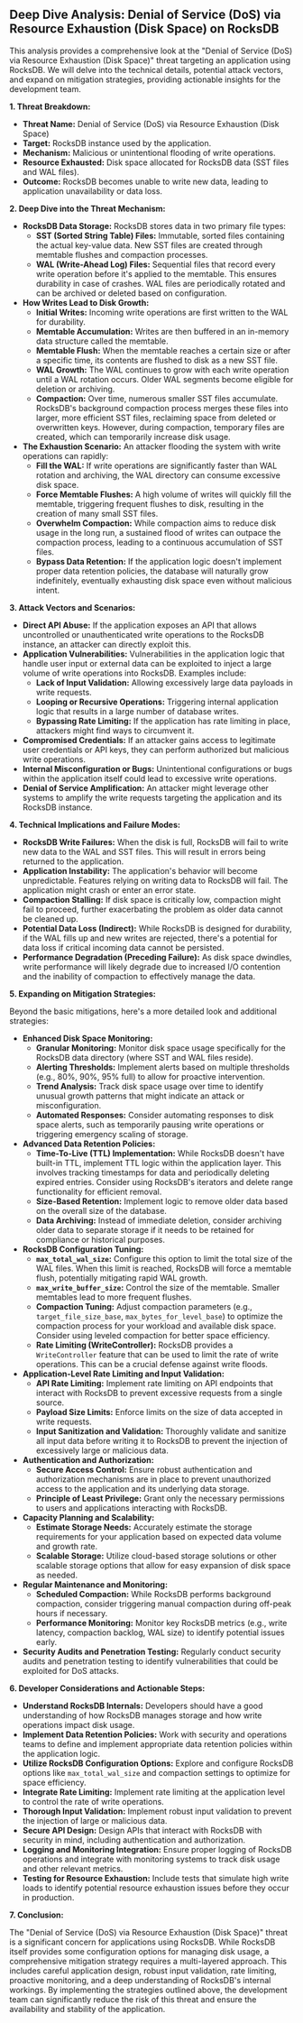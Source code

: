 ## Deep Dive Analysis: Denial of Service (DoS) via Resource Exhaustion (Disk Space) on RocksDB

This analysis provides a comprehensive look at the "Denial of Service (DoS) via Resource Exhaustion (Disk Space)" threat targeting an application using RocksDB. We will delve into the technical details, potential attack vectors, and expand on mitigation strategies, providing actionable insights for the development team.

**1. Threat Breakdown:**

* **Threat Name:** Denial of Service (DoS) via Resource Exhaustion (Disk Space)
* **Target:** RocksDB instance used by the application.
* **Mechanism:**  Malicious or unintentional flooding of write operations.
* **Resource Exhausted:** Disk space allocated for RocksDB data (SST files and WAL files).
* **Outcome:** RocksDB becomes unable to write new data, leading to application unavailability or data loss.

**2. Deep Dive into the Threat Mechanism:**

* **RocksDB Data Storage:** RocksDB stores data in two primary file types:
    * **SST (Sorted String Table) Files:** Immutable, sorted files containing the actual key-value data. New SST files are created through memtable flushes and compaction processes.
    * **WAL (Write-Ahead Log) Files:**  Sequential files that record every write operation before it's applied to the memtable. This ensures durability in case of crashes. WAL files are periodically rotated and can be archived or deleted based on configuration.
* **How Writes Lead to Disk Growth:**
    * **Initial Writes:** Incoming write operations are first written to the WAL for durability.
    * **Memtable Accumulation:**  Writes are then buffered in an in-memory data structure called the memtable.
    * **Memtable Flush:** When the memtable reaches a certain size or after a specific time, its contents are flushed to disk as a new SST file.
    * **WAL Growth:** The WAL continues to grow with each write operation until a WAL rotation occurs. Older WAL segments become eligible for deletion or archiving.
    * **Compaction:** Over time, numerous smaller SST files accumulate. RocksDB's background compaction process merges these files into larger, more efficient SST files, reclaiming space from deleted or overwritten keys. However, during compaction, temporary files are created, which can temporarily increase disk usage.
* **The Exhaustion Scenario:** An attacker flooding the system with write operations can rapidly:
    * **Fill the WAL:**  If write operations are significantly faster than WAL rotation and archiving, the WAL directory can consume excessive disk space.
    * **Force Memtable Flushes:**  A high volume of writes will quickly fill the memtable, triggering frequent flushes to disk, resulting in the creation of many small SST files.
    * **Overwhelm Compaction:**  While compaction aims to reduce disk usage in the long run, a sustained flood of writes can outpace the compaction process, leading to a continuous accumulation of SST files.
    * **Bypass Data Retention:** If the application logic doesn't implement proper data retention policies, the database will naturally grow indefinitely, eventually exhausting disk space even without malicious intent.

**3. Attack Vectors and Scenarios:**

* **Direct API Abuse:** If the application exposes an API that allows uncontrolled or unauthenticated write operations to the RocksDB instance, an attacker can directly exploit this.
* **Application Vulnerabilities:** Vulnerabilities in the application logic that handle user input or external data can be exploited to inject a large volume of write operations into RocksDB. Examples include:
    * **Lack of Input Validation:**  Allowing excessively large data payloads in write requests.
    * **Looping or Recursive Operations:** Triggering internal application logic that results in a large number of database writes.
    * **Bypassing Rate Limiting:** If the application has rate limiting in place, attackers might find ways to circumvent it.
* **Compromised Credentials:** If an attacker gains access to legitimate user credentials or API keys, they can perform authorized but malicious write operations.
* **Internal Misconfiguration or Bugs:**  Unintentional configurations or bugs within the application itself could lead to excessive write operations.
* **Denial of Service Amplification:** An attacker might leverage other systems to amplify the write requests targeting the application and its RocksDB instance.

**4. Technical Implications and Failure Modes:**

* **RocksDB Write Failures:** When the disk is full, RocksDB will fail to write new data to the WAL and SST files. This will result in errors being returned to the application.
* **Application Instability:** The application's behavior will become unpredictable. Features relying on writing data to RocksDB will fail. The application might crash or enter an error state.
* **Compaction Stalling:**  If disk space is critically low, compaction might fail to proceed, further exacerbating the problem as older data cannot be cleaned up.
* **Potential Data Loss (Indirect):** While RocksDB is designed for durability, if the WAL fills up and new writes are rejected, there's a potential for data loss if critical incoming data cannot be persisted.
* **Performance Degradation (Preceding Failure):** As disk space dwindles, write performance will likely degrade due to increased I/O contention and the inability of compaction to effectively manage the data.

**5. Expanding on Mitigation Strategies:**

Beyond the basic mitigations, here's a more detailed look and additional strategies:

* **Enhanced Disk Space Monitoring:**
    * **Granular Monitoring:** Monitor disk space usage specifically for the RocksDB data directory (where SST and WAL files reside).
    * **Alerting Thresholds:** Implement alerts based on multiple thresholds (e.g., 80%, 90%, 95% full) to allow for proactive intervention.
    * **Trend Analysis:** Track disk space usage over time to identify unusual growth patterns that might indicate an attack or misconfiguration.
    * **Automated Responses:** Consider automating responses to disk space alerts, such as temporarily pausing write operations or triggering emergency scaling of storage.
* **Advanced Data Retention Policies:**
    * **Time-To-Live (TTL) Implementation:** While RocksDB doesn't have built-in TTL, implement TTL logic within the application layer. This involves tracking timestamps for data and periodically deleting expired entries. Consider using RocksDB's iterators and delete range functionality for efficient removal.
    * **Size-Based Retention:** Implement logic to remove older data based on the overall size of the database.
    * **Data Archiving:**  Instead of immediate deletion, consider archiving older data to separate storage if it needs to be retained for compliance or historical purposes.
* **RocksDB Configuration Tuning:**
    * **`max_total_wal_size`:**  Configure this option to limit the total size of the WAL files. When this limit is reached, RocksDB will force a memtable flush, potentially mitigating rapid WAL growth.
    * **`max_write_buffer_size`:**  Control the size of the memtable. Smaller memtables lead to more frequent flushes.
    * **Compaction Tuning:**  Adjust compaction parameters (e.g., `target_file_size_base`, `max_bytes_for_level_base`) to optimize the compaction process for your workload and available disk space. Consider using leveled compaction for better space efficiency.
    * **Rate Limiting (WriteController):**  RocksDB provides a `WriteController` feature that can be used to limit the rate of write operations. This can be a crucial defense against write floods.
* **Application-Level Rate Limiting and Input Validation:**
    * **API Rate Limiting:** Implement rate limiting on API endpoints that interact with RocksDB to prevent excessive requests from a single source.
    * **Payload Size Limits:** Enforce limits on the size of data accepted in write requests.
    * **Input Sanitization and Validation:** Thoroughly validate and sanitize all input data before writing it to RocksDB to prevent the injection of excessively large or malicious data.
* **Authentication and Authorization:**
    * **Secure Access Control:** Ensure robust authentication and authorization mechanisms are in place to prevent unauthorized access to the application and its underlying data storage.
    * **Principle of Least Privilege:** Grant only the necessary permissions to users and applications interacting with RocksDB.
* **Capacity Planning and Scalability:**
    * **Estimate Storage Needs:**  Accurately estimate the storage requirements for your application based on expected data volume and growth rate.
    * **Scalable Storage:**  Utilize cloud-based storage solutions or other scalable storage options that allow for easy expansion of disk space as needed.
* **Regular Maintenance and Monitoring:**
    * **Scheduled Compaction:**  While RocksDB performs background compaction, consider triggering manual compaction during off-peak hours if necessary.
    * **Performance Monitoring:** Monitor key RocksDB metrics (e.g., write latency, compaction backlog, WAL size) to identify potential issues early.
* **Security Audits and Penetration Testing:** Regularly conduct security audits and penetration testing to identify vulnerabilities that could be exploited for DoS attacks.

**6. Developer Considerations and Actionable Steps:**

* **Understand RocksDB Internals:** Developers should have a good understanding of how RocksDB manages storage and how write operations impact disk usage.
* **Implement Data Retention Policies:**  Work with security and operations teams to define and implement appropriate data retention policies within the application logic.
* **Utilize RocksDB Configuration Options:**  Explore and configure RocksDB options like `max_total_wal_size` and compaction settings to optimize for space efficiency.
* **Integrate Rate Limiting:** Implement rate limiting at the application level to control the rate of write operations.
* **Thorough Input Validation:**  Implement robust input validation to prevent the injection of large or malicious data.
* **Secure API Design:** Design APIs that interact with RocksDB with security in mind, including authentication and authorization.
* **Logging and Monitoring Integration:** Ensure proper logging of RocksDB operations and integrate with monitoring systems to track disk usage and other relevant metrics.
* **Testing for Resource Exhaustion:** Include tests that simulate high write loads to identify potential resource exhaustion issues before they occur in production.

**7. Conclusion:**

The "Denial of Service (DoS) via Resource Exhaustion (Disk Space)" threat is a significant concern for applications using RocksDB. While RocksDB itself provides some configuration options for managing disk usage, a comprehensive mitigation strategy requires a multi-layered approach. This includes careful application design, robust input validation, rate limiting, proactive monitoring, and a deep understanding of RocksDB's internal workings. By implementing the strategies outlined above, the development team can significantly reduce the risk of this threat and ensure the availability and stability of the application.
